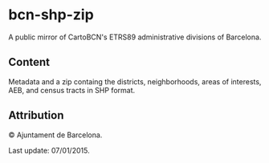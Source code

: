 # bcn-shp-zip
A public mirror of CartoBCN's ETRS89 administrative divisions of Barcelona.

## Content
Metadata and a zip containg the districts, neighborhoods, areas of interests, AEB, and census tracts in SHP format.

## Attribution
© Ajuntament de Barcelona.

Last update: 07/01/2015.
